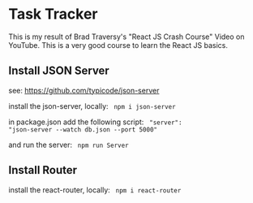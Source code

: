 # Task Tracker
This is my result of Brad Traversy's "React JS Crash Course" Video on YouTube. This is a very good course to learn the React JS basics.

## Install JSON Server
see: https://github.com/typicode/json-server

install the json-server, locally:
<code>
npm i json-server
</code>

in package.json add the following script:
<code>
"server": "json-server --watch db.json --port 5000"
</code>

and run the server:
<code>
npm run Server
</code>

## Install Router
install the react-router, locally:
<code>
npm i react-router
</code>
